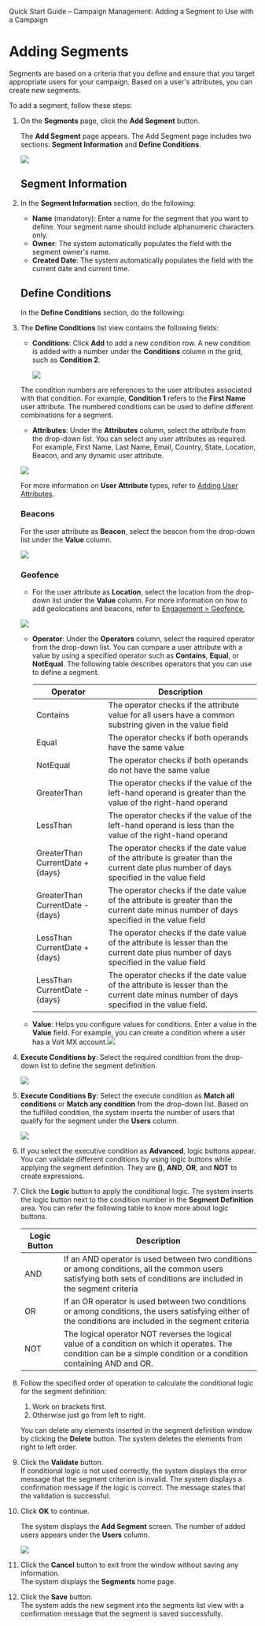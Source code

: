                              

Quick Start Guide – Campaign Management: Adding a Segment to Use with a Campaign

Adding Segments
===============

Segments are based on a criteria that you define and ensure that you target appropriate users for your campaign. Based on a user's attributes, you can create new segments.

To add a segment, follow these steps:

1.  On the **Segments** page, click the **Add Segment** button.
    
    The **Add Segment** page appears. The Add Segment page includes two sections: **Segment Information** and **Define Conditions**.
    
    ![](Resources/Images/segmentinfo.png)
    
    Segment Information
    -------------------
    
2.  In the **Segment Information** section, do the following:
    
    *   **Name** (mandatory): Enter a name for the segment that you want to define. Your segment name should include alphanumeric characters only.
    *   **Owner**: The system automatically populates the field with the segment owner's name.
    *   **Created Date**: The system automatically populates the field with the current date and current time.
    
    **Define Conditions**
    ---------------------
    
    In the **Define Conditions** section, do the following:
    
3.  The **Define Conditions** list view contains the following fields:
    *   **Conditions**: Click **Add** to add a new condition row. A new condition is added with a number under the **Conditions** column in the grid, such as **Condition 2**.  


        ![](Resources/Images/conditions_705x149.png)  
        

    The condition numbers are references to the user attributes associated with that condition. For example, **Condition 1** refers to the **First Name** user attribute. The numbered conditions can be used to define different combinations for a segment.

    *   **Attributes**: Under the **Attributes** column, select the attribute from the drop-down list. You can select any user attributes as required. For example, First Name, Last Name, Email, Country, State, Location, Beacon, and any dynamic user attribute.

       
    ![](Resources/Images/attributes.png)

       
    For more information on **User Attribute** types, refer to [Adding User Attributes](../../../Foundry/vms_console_user_guide/Content/Administration/Adding_Attributes_to_Audience.md).
          
        
    ### Beacons
        
     For the user attribute as **Beacon**, select the beacon from the drop-down list under the **Value** column.
        
    ![](Resources/Images/attributebeacon_680x106.png)
        
    ### Geofence
        
    *   For the user attribute as **Location**, select the location from the drop-down list under the **Value** column. For more information on how to add geolocations and beacons, refer to [Engagement > Geofence.](../../../Foundry/vms_console_user_guide/Content/Geolocation/Geo_Location.md)
        
      ![](Resources/Images/attributelocation.png)
        
    *   **Operator**: Under the **Operators** column, select the required operator from the drop-down list. You can compare a user attribute with a value by using a specified operator such as **Contains**, **Equal**, or **NotEqual**. The following table describes operators that you can use to define a segment.
        
        | Operator | Description |
        | --- | --- |
        | Contains | The operator checks if the attribute value for all users have a common substring given in the value field |
        | Equal | The operator checks if both operands have the same value |
        | NotEqual | The operator checks if both operands do not have the same value |
        | GreaterThan | The operator checks if the value of the left-hand operand is greater than the value of the right-hand operand |
        | LessThan | The operator checks if the value of the left-hand operand is less than the value of the right-hand operand |
        | GreaterThan CurrentDate + {days} | The operator checks if the date value of the attribute is greater than the current date plus number of days specified in the value field |
        | GreaterThan CurrentDate - {days} | The operator checks if the date value of the attribute is greater than the current date minus number of days specified in the value field |
        | LessThan CurrentDate + {days} | The operator checks if the date value of the attribute is lesser than the current date plus number of days specified in the value field |
        | LessThan CurrentDate - {days} | The operator checks if the date value of the attribute is lesser than the current date minus number of days specified in the value field. |
        
    *   **Value**: Helps you configure values for conditions. Enter a value in the **Value** field. For example, you can create a condition where a user has a Volt MX account.![](Resources/Images/value_538x114.png)
4.  **Execute Conditions by**: Select the required condition from the drop-down list to define the segment definition.
    
    ![](Resources/Images/executeconditionsby.png)
    
5.  **Execute Conditions By**: Select the execute condition as **Match all conditions** or **Match any condition** from the drop-down list. Based on the fulfilled condition, the system inserts the number of users that qualify for the segment under the **Users** column.
    
    ![](Resources/Images/matchconditions_731x219.png)
    
6.  If you select the executive condition as **Advanced**, logic buttons appear. You can validate different conditions by using logic buttons while applying the segment definition. They are **()**, **AND**, **OR**, and **NOT** to create expressions.
7.  Click the **Logic** button to apply the conditional logic. The system inserts the logic button next to the condition number in the **Segment Definition** area. You can refer the following table to know more about logic buttons.
    
    | Logic Button | Description |
    | --- | --- |
    | AND | If an AND operator is used between two conditions or among conditions, all the common users satisfying both sets of conditions are included in the segment criteria |
    | OR | If an OR operator is used between two conditions or among conditions, the users satisfying either of the conditions are included in the segment criteria |
    | NOT | The logical operator NOT reverses the logical value of a condition on which it operates. The condition can be a simple condition or a condition containing AND and OR. |
    
8.  Follow the specified order of operation to calculate the conditional logic for the segment definition:
    
    1.  Work on brackets first.
    2.  Otherwise just go from left to right.
    
    You can delete any elements inserted in the segment definition window by clicking the **Delete** button. The system deletes the elements from right to left order.
    
9.  Click the **Validate** button.  
    If conditional logic is not used correctly, the system displays the error message that the segment criterion is invalid. The system displays a confirmation message if the logic is correct. The message states that the validation is successful. 
10.  Click **OK** to continue.
    
     The system displays the **Add Segment** screen. The number of added users appears under the **Users** column.
    
     ![](Resources/Images/defineadvanceconditions.png)
     
11.  Click the **Cancel** button to exit from the window without saving any information.   
    The system displays the **Segments** home page.
12.  Click the **Save** button.  
    The system adds the new segment into the segments list view with a confirmation message that the segment is saved successfully.

